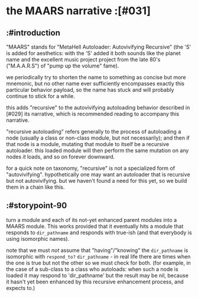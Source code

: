 # the MAARS narrative :[#031]

## :#introduction

"MAARS" stands for "MetaHell Autoloader: Autovivifying Recursive" (the 'S'
is added for aesthetics: with the 'S' added it both sounds like the planet
name and the excellent music project project from the late 80's ("M.A.A.R.S")
of "pump up the volume" fame).

we periodically try to shorten the name to something as concise but more
mnemonic, but no other name ever sufficiently encompasses exactly this
particular behavior payload, so the name has stuck and will probably continue
to stick for a while.

this adds "recursive" to the autovivifying autoloading behavior described
in [#029] its narrative, which is recommended reading to accompany this
narrative.

"recursive autoloading" refers generally to the process of autoloading a node
(usually a class or non-class module, but not necessarily); and then if that
node is a module, mutating that module to itself be a recursive autoloader.
this loaded module will then perform the same mutation on any nodes *it*
loads, and so on forever downward.

for a quick note on taxonomy, "recursive" is not a specialized form of
"autovivifying". hypothetically one may want an autoloader that is recursive
but not autovivifying. but we haven't found a need for this yet, so we
build them in a chain like this.



## :#storypoint-90

turn a module and each of its not-yet enhanced parent modules into a MAARS
module. This works provided that it eventually hits a module that responds to
`dir_pathname` and responds with true-ish (and that everybody is using
isomorphic names).

note that we must *not* assume that "having"/"knowing" the `dir_pathname` is
isomorphic with `respond_to?` `dir_pathname` - in real life there are times
when the one is true but not the other so we must check for both. (for example,
in the case of a sub-class to a class who autoloads: when such a node is
loaded it may respond to 'dir_pathname' but the result may be nil, because
it hasn't yet been enhanced by this recursive enhancement process, and
expects to.)

